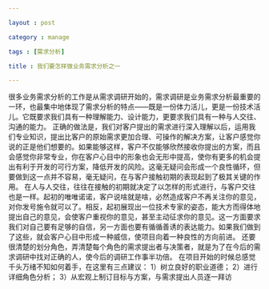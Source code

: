 ```yaml
---

layout : post

category : manage

tags : [需求分析]

title : 我们要怎样做业务需求分析之一

---
```



很多业务需求分析的工作是从需求调研开始的，需求调研是业务需求分析最重要的一环，也最集中地体现了需求分析的特点——既是一份体力活儿，更是一份技术活儿。它既要求我们具有一种理解能力、设计能力，更要求我们具有一种与人交往、沟通的能力。
正确的做法是，我们对客户提出的需求进行深入理解以后，运用我们专业知识，提出比客户的原始需求更加合理、可操作的解决方案，让客户感觉你说的正是他们想要的。如果能够这样，客户不仅能够欣然接收你提出的方案，而且会感觉你非常专业，你在客户心目中的形象也会无形中提高，使你有更多的机会提出有利于开发的可行方案，降低开发的风险。这毫无疑问会形成一个良性循环，但要做到这一点并不容易，毫无疑问，在与客户接触初期的表现起到了极其关键的作用。 
在人与人交往，往往在接触的初期就决定了以怎样的形式进行，与客户交往也是一样。起初的唯唯诺诺，客户说啥就是啥，必然造成客户不再关注你的意见，对你发号施令就可以了。相反，起初展现出一位技术专家的姿态，能大方而得体地提出自己的意见，会使客户重视你的意见，甚至主动征求你的意见。这一方面要求我们对自己要有足够的自信，另一方面也要有循循善诱的表达能力。如果我们做到了这些，就会客户心目中形成一种威信，使项目向着一种良性的方向前进。
还要很清楚的划分角色，弄清楚每个角色的需求提出者与决策者，就是为了在今后的需求调研中找对正确的人，使今后的调研工作事半功倍。
在项目开始的时候总感觉千头万绪不知如何着手，在这里有三点建议：
1）树立良好的职业道德；
2）进行详细角色分析；
3）从宏观上制订目标与方案，与需求提出人员逐一拜访



